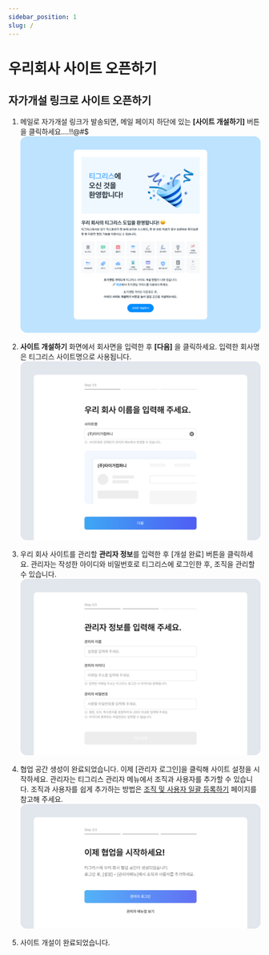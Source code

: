 ```yaml
---
sidebar_position: 1
slug: /
---
```


# 우리회사 사이트 오픈하기

## 자가개설 링크로 사이트 오픈하기

1. 메일로 자가개설 링크가 발송되면, 메일 페이지 하단에 있는 **\[사이트 개설하기]** 버튼을 클릭하세요....!!@#$![자가개설 사이트](./img/01.png)

2. **사이트 개설하기** 화면에서 회사면을 입력한 후 **\[다음]** 을 클릭하세요. 입력한 회사명은 티그리스 사이트명으로 사용됩니다. ![사이트 개설하기](./img/02.png)

3. 우리 회사 사이트를 관리할 **관리자 정보**를 입력한 후 \[개설 완료] 버튼을 클릭하세요. 관리자는 작성한 아이디와 비밀번호로 티그리스에 로그인한 후, 조직을 관리할 수 있습니다. ![관리자 정보](./img/03.png)

4. 협업 공간 생성이 완료되었습니다. 이제 \[관리자 로그인]을 클릭해 사이트 설정을 시작하세요. 관리자는 티그리스 관리자 메뉴에서 조직과 사용자를 추가할 수 있습니다. 조직과 사용자를 쉽게 추가하는 방법은 [조직 및 사용자 일괄 등록하기](./organization/bulk-add-member.md) 페이지를 참고해 주세요. ![관리자 로그인](./img/04.png)

5. 사이트 개설이 완료되었습니다.
